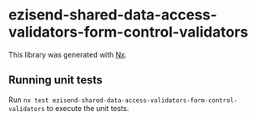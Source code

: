 # ezisend-shared-data-access-validators-form-control-validators

This library was generated with [Nx](https://nx.dev).

## Running unit tests

Run `nx test ezisend-shared-data-access-validators-form-control-validators` to execute the unit tests.
